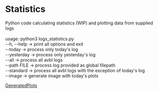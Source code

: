 # Statistics
Python code calculating statistics (WIP) and plotting data from supplied logs</br>
</br>
usage: python3 logs_statistics.py</br>
--h, --help	-> print all options and exit</br>
--today 	-> process only today's log</br>
--yesterday	-> process only yesterday's log</br>
--all 		-> process all avbl logs</br>
--path FILE	-> process log provided as global filepath</br>
--standard	-> process all avbl logs with the exception of today's log</br>
--image		-> generate image with today's plots</br>

[GeneratedPlots](plots.jpg)

